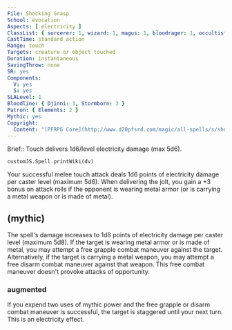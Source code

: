 ```yaml
---
File: Shocking Grasp
School: evocation
Aspects: [ electricity ]
ClassList: { sorcerer: 1, wizard: 1, magus: 1, bloodrager: 1, occultist: 1 }
CastTime: standard action
Range: touch
Targets: creature or object touched
Duration: instantaneous
SavingThrow: none
SR: yes
Components:
  V: yes
  S: yes
SLALevel: 1
Bloodline: { Djinni: 3, Stormborn: 3 }
Patron: { Elements: 2 }
Mythic: yes
Copyright:
  Content: "[PFRPG Core](http://www.d20pfsrd.com/magic/all-spells/s/shocking-grasp)"
---
```

Brief:: Touch delivers 1d6/level electricity damage (max 5d6).

```dataviewjs
customJS.Spell.printWiki(dv)
```

Your successful melee touch attack deals 1d6 points of electricity damage per caster level (maximum 5d6). When delivering the jolt, you gain a +3 bonus on attack rolls if the opponent is wearing metal armor (or is carrying a metal weapon or is made of metal).


## (mythic)

The spell's damage increases to 1d8 points of electricity damage per caster level (maximum 5d8). If the target is wearing metal armor or is made of metal, you may attempt a free grapple combat maneuver against the target. Alternatively, if the target is carrying a metal weapon, you may attempt a free disarm combat maneuver against that weapon. This free combat maneuver doesn't provoke attacks of opportunity.


### augmented

If you expend two uses of mythic power and the free grapple or disarm combat maneuver is successful, the target is staggered until your next turn. This is an electricity effect.
